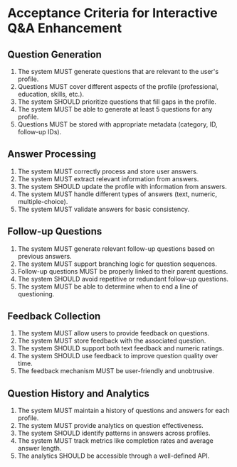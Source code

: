 # Acceptance Criteria for Interactive Q&A Enhancement

## Question Generation

1. The system MUST generate questions that are relevant to the user's profile.
2. Questions MUST cover different aspects of the profile (professional, education, skills, etc.).
3. The system SHOULD prioritize questions that fill gaps in the profile.
4. The system MUST be able to generate at least 5 questions for any profile.
5. Questions MUST be stored with appropriate metadata (category, ID, follow-up IDs).

## Answer Processing

1. The system MUST correctly process and store user answers.
2. The system MUST extract relevant information from answers.
3. The system SHOULD update the profile with information from answers.
4. The system MUST handle different types of answers (text, numeric, multiple-choice).
5. The system MUST validate answers for basic consistency.

## Follow-up Questions

1. The system MUST generate relevant follow-up questions based on previous answers.
2. The system MUST support branching logic for question sequences.
3. Follow-up questions MUST be properly linked to their parent questions.
4. The system SHOULD avoid repetitive or redundant follow-up questions.
5. The system MUST be able to determine when to end a line of questioning.

## Feedback Collection

1. The system MUST allow users to provide feedback on questions.
2. The system MUST store feedback with the associated question.
3. The system SHOULD support both text feedback and numeric ratings.
4. The system SHOULD use feedback to improve question quality over time.
5. The feedback mechanism MUST be user-friendly and unobtrusive.

## Question History and Analytics

1. The system MUST maintain a history of questions and answers for each profile.
2. The system MUST provide analytics on question effectiveness.
3. The system SHOULD identify patterns in answers across profiles.
4. The system MUST track metrics like completion rates and average answer length.
5. The analytics SHOULD be accessible through a well-defined API. 